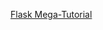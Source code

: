 [Flask Mega-Tutorial](https://blog.miguelgrinberg.com/post/the-flask-mega-tutorial-part-i-hello-world)